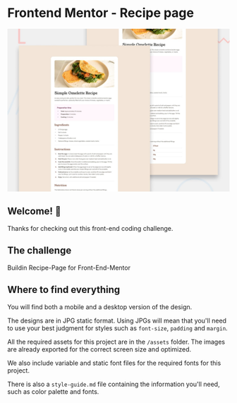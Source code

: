 # Frontend Mentor - Recipe page

![Design preview for the Recipe page coding challenge](./design/desktop-preview.jpg)

## Welcome! 👋

Thanks for checking out this front-end coding challenge.

## The challenge

Buildin Recipe-Page for Front-End-Mentor 

## Where to find everything

You will find both a mobile and a desktop version of the design. 

The designs are in JPG static format. Using JPGs will mean that you'll need to use your best judgment for styles such as `font-size`, `padding` and `margin`. 

All the required assets for this project are in the `/assets` folder. The images are already exported for the correct screen size and optimized.

We also include variable and static font files for the required fonts for this project. 

There is also a `style-guide.md` file containing the information you'll need, such as color palette and fonts.